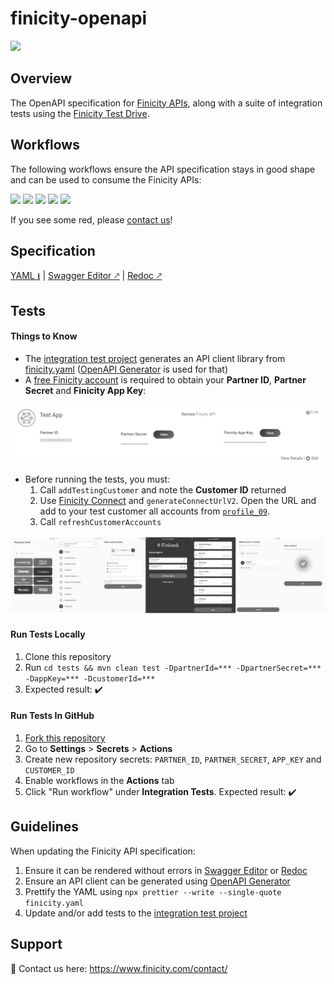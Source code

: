 # finicity-openapi
[![](https://prod-finweb-frontend.s3-us-west-2.amazonaws.com/wp-content/uploads/20210512010711/Finicity_mc-logo-400x162.png)](https://www.finicity.com/)

## Overview

The OpenAPI specification for [Finicity APIs](https://docs.finicity.com/), along with a suite of integration tests using the [Finicity Test Drive](https://signup.finicity.com/).

## Workflows

The following workflows ensure the API specification stays in good shape and can be used to consume the Finicity APIs:

[![](https://github.com/FY-Dev-Relations/finicity-openapi/actions/workflows/prettier.yml/badge.svg)](https://github.com/FY-Dev-Relations/finicity-openapi/actions/workflows/prettier.yml)
[![](https://github.com/FY-Dev-Relations/finicity-openapi/actions/workflows/swagger-editor.yml/badge.svg)](https://github.com/FY-Dev-Relations/finicity-openapi/actions/workflows/swagger-editor.yml)
[![](https://github.com/FY-Dev-Relations/finicity-openapi/actions/workflows/redoc.yml/badge.svg)](https://github.com/FY-Dev-Relations/finicity-openapi/actions/workflows/redoc.yml)
[![](https://github.com/FY-Dev-Relations/finicity-openapi/actions/workflows/openapi-generator.yml/badge.svg)](https://github.com/FY-Dev-Relations/finicity-openapi/actions/workflows/openapi-generator.yml)
[![](https://github.com/FY-Dev-Relations/finicity-openapi/actions/workflows/integration.yml/badge.svg)](https://github.com/FY-Dev-Relations/finicity-openapi/actions/workflows/integration.yml)

If you see some red, please [contact us](https://www.finicity.com/contact/)!

## Specification
[YAML ⭳](./finicity.yaml) | [Swagger Editor 🡕](https://editor.swagger.io/?url=https%3A%2F%2Fraw.githubusercontent.com%2FFY-Dev-Relations%2Ffinicity-openapi%2Fmain%2Ffinicity.yaml) | [Redoc 🡕](https://redocly.github.io/redoc/?url=https://raw.githubusercontent.com/FY-Dev-Relations/finicity-openapi/main/finicity.yaml)

## Tests
#### Things to Know

* The [integration test project](./tests) generates an API client library from [finicity.yaml](./finicity.yaml) ([OpenAPI Generator](https://openapi-generator.tech/) is used for that)
* A [free Finicity account](https://signup.finicity.com/) is required to obtain your **Partner ID**, **Partner Secret** and **Finicity App Key**:

[![](./res/dashboard.png)](./res/dashboard.png?raw=true)

* Before running the tests, you must:
  1. Call `addTestingCustomer` and note the **Customer ID** returned
  2. Use [Finicity Connect](https://docs.finicity.com/) and `generateConnectUrlV2`. Open the URL and add to your test customer all accounts from [`profile_09`](https://docs.finicity.com/test-the-apis/#test-the-apis-3).
  3. Call `refreshCustomerAccounts`

[![](./res/connect-for-tests.png)](./res/connect-for-tests.png?raw=true)

#### Run Tests Locally

1. Clone this repository
2. Run `cd tests && mvn clean test -DpartnerId=*** -DpartnerSecret=*** -DappKey=*** -DcustomerId=***`
2. Expected result: :heavy_check_mark:

#### Run Tests In GitHub

1. [Fork this repository](https://github.com/FY-Dev-Relations/finicity-openapi/fork)
2. Go to **Settings** > **Secrets** > **Actions**
3. Create new repository secrets: `PARTNER_ID`, `PARTNER_SECRET`, `APP_KEY` and `CUSTOMER_ID`
4. Enable workflows in the **Actions** tab
5. Click "Run workflow" under **Integration Tests**. Expected result: :heavy_check_mark:

## Guidelines

When updating the Finicity API specification:
1. Ensure it can be rendered without errors in [Swagger Editor](https://editor.swagger.io/?url=https%3A%2F%2Fraw.githubusercontent.com%2FFY-Dev-Relations%2Ffinicity-openapi%2Fmain%2Ffinicity.yaml) or [Redoc](https://redocly.github.io/redoc/?url=https://raw.githubusercontent.com/FY-Dev-Relations/finicity-openapi/main/finicity.yaml)
2. Ensure an API client can be generated using [OpenAPI Generator](https://openapi-generator.tech/)
3. Prettify the YAML using `npx prettier --write --single-quote finicity.yaml`
4. Update and/or add tests to the [integration test project](./tests)

## Support

:love_letter: Contact us here: https://www.finicity.com/contact/
